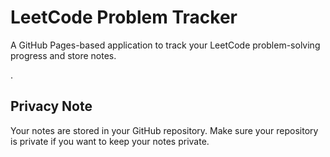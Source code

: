 # LeetCode Problem Tracker

A GitHub Pages-based application to track your LeetCode problem-solving progress and store notes.

.
## Privacy Note

Your notes are stored in your GitHub repository. Make sure your repository is private if you want to keep your notes private.
